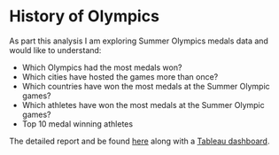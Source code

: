 # History of Olympics
As part this analysis I am exploring Summer Olympics medals data and would like to understand:
* Which Olympics had the most medals won?
* Which cities have hosted the games more than once?
* Which countries have won the most medals at the Summer Olympic games?
* Which athletes have won the most medals at the Summer Olympic games?
* Top 10 medal winning athletes

The detailed report and be found [here](http://rpubs.com/nitishghosal/olympics) along with a [Tableau dashboard](https://public.tableau.com/profile/nitish.ghosal#!/vizhome/SummerOlympicsHistory_2/Dashboard).
